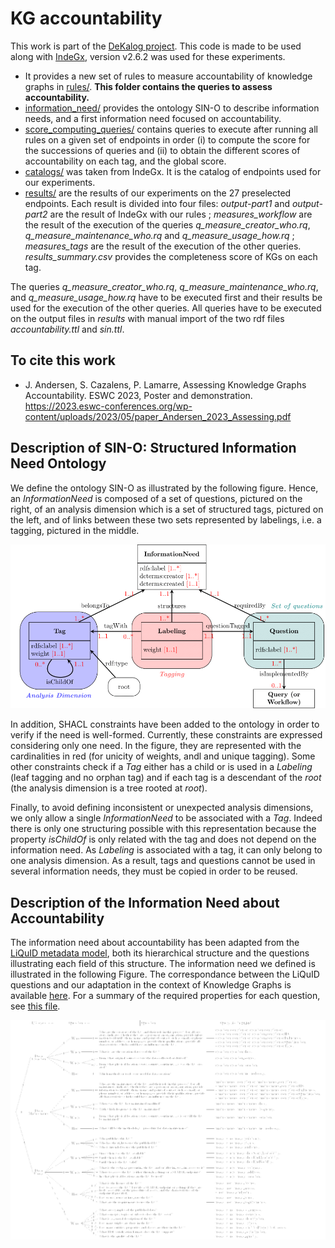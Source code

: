 # KG accountability

This work is part of the [DeKalog project](https://dekalog.univ-nantes.fr).
This code is made to be used along with [IndeGx](https://github.com/Wimmics/dekalog), version v2.6.2 was used for these experiments.

- It provides a new set of rules to measure accountability of knowledge graphs in [rules/](rules/). **This folder contains the queries to assess accountability.**
- [information_need/](information_need/) provides the ontology SIN-O to describe information needs, and a first information need focused on accountability.
- [score_computing_queries/](score_computing_queries/) contains queries to execute after running all rules on a given set of endpoints in order (i) to compute the score for the successions of queries and (ii) to obtain the different scores of accountability on each tag, and the global score.
- [catalogs/](catalogs/) was taken from IndeGx. It is the catalog of endpoints used for our experiments.
- [results/](results/) are the results of our experiments on the 27 preselected endpoints. Each result is divided into four files: *output-part1* and *output-part2* are the result of IndeGx with our rules ; *measures_workflow* are the result of the execution of the queries *q_measure_creator_who.rq*, *q_measure_maintenance_who.rq* and *q_measure_usage_how.rq* ; *measures_tags* are the result of the execution of the other queries. *results_summary.csv* provides the completeness score of KGs on each tag.

The queries *q_measure_creator_who.rq*, *q_measure_maintenance_who.rq*, and *q_measure_usage_how.rq* have to be executed first and their results be used for the execution of the other queries. All queries have to be executed on the output files in *results* with manual import of the two rdf files *accountability.ttl* and *sin.ttl*.

## To cite this work
- J. Andersen, S. Cazalens, P. Lamarre, Assessing Knowledge Graphs Accountability. ESWC 2023, Poster and demonstration. https://2023.eswc-conferences.org/wp-content/uploads/2023/05/paper_Andersen_2023_Assessing.pdf

## Description of SIN-O: Structured Information Need Ontology

We define the ontology SIN-O as illustrated by the following figure. Hence, an *InformationNeed* is composed of a set of questions, pictured on the right, of an analysis dimension which is a set of structured tags, pictured on the left, and of links between these two sets represented by labelings, i.e. a tagging, pictured in the middle.

[![Schema of the ontology SIN-O](information_need/sino.png)](information_need/sino.png)

In addition, SHACL constraints have been added to the ontology in order to verify if the need is well-formed. Currently, these constraints are expressed considering only one need. In the figure, they are represented with the cardinalities in red (for unicity of weights, andl and unique tagging). Some other constraints check if a *Tag* either has a child or is used in a *Labeling* (leaf tagging and no orphan tag) and if each tag is a descendant of the *root* (the analysis dimension is a tree rooted at *root*).

Finally, to avoid defining inconsistent or unexpected analysis dimensions, we only allow a single *InformationNeed* to be associated with a *Tag*. Indeed there is only one structuring possible with this representation because the property *isChildOf* is only related with the tag and does not depend on the information need. As *Labeling* is associated with a tag, it can only belong to one analysis dimension. As a result, tags and questions cannot be used in several information needs, they must be copied in order to be reused. 

## Description of the Information Need about Accountability

The information need about accountability has been adapted from the [LiQuID metadata model](https://ceur-ws.org/Vol-2716/paper5.pdf), both its hierarchical structure and the questions illustrating each field of this structure. The information need we defined is illustrated in the following Figure. The correspondance between the LiQuID questions and our adaptation in the context of Knowledge Graphs is available [here](docs/README.md). For a summary of the required properties for each question, see [this file](docs/questions_and_properties.md).

[![Information need on accountability](docs/tag_quest_query.png)](docs/tag_question_query.pdf)
